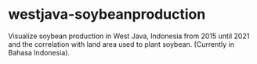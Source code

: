 # westjava-soybeanproduction
Visualize soybean production in West Java, Indonesia from 2015 until 2021 and the correlation with land area used to plant soybean. 
(Currently in Bahasa Indonesia).
